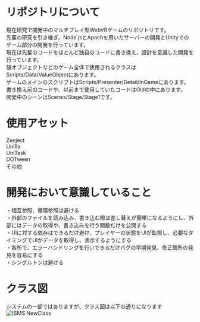 # リポジトリについて
現在研究で開発中のマルチプレイ型WebVRゲームのリポジトリです。  
先輩の研究を引き継ぎ、Node.jsとApachを用いたサーバーの開発とUnityでのゲーム部分の開発を行っています。  
現在は先輩のコードをほとんど独自のコードに書き換え、設計を意識した開発を行っています。  
値オブジェクトなどのゲーム全体で使用されるクラスはScripts/Data/ValueObjectにあります。  
ゲームのメインのスクリプトはScripts/Presenter/Detail/InGameにあります。  
書き換え前のコードや、以前まで使用していたコードはOldの中にあります。  
開発中のシーンはScenes/Stage/Stage1です。

# 使用アセット
Zenject  
UniRx  
UniTask  
DOTween  
その他  

# 開発において意識していること
・相互参照、循環参照は避ける  
・外部のファイルを読み込み、書き込む際は差し替えが簡単になるようにし、外部にはデータの取得や、書き込みを行う関数だけを公開する  
・UIに対する依存はできるだけ避け、プレイヤーの状態をUIが監視し、必要なタイミングでUIがデータを取得し、表示するようにする  
・各所で、エラーハンドリングを行いできるだけバグの早期発見、修正箇所の発見を容易にする  
・シングルトンは避ける  


# クラス図
システムの一部ではありますが、クラス図は以下の通りになります
![ISMS NewClass](https://github.com/user-attachments/assets/2e86ae1a-d3df-48dc-adff-291305af7d60)
